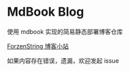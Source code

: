 # MdBook Blog

使用 mdbook 实现的简易静态部署博客仓库

[ForzenString 博客小站](http://www.frozenstring.top/)

如果内容存在错误，遗漏，欢迎发起 issue
